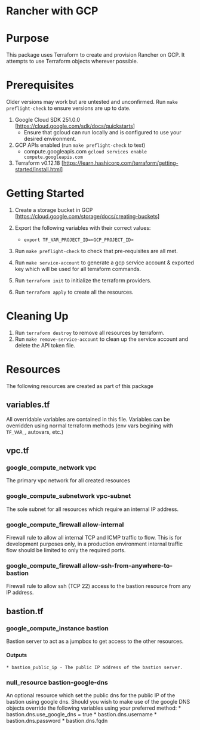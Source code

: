 # Rancher with GCP

# Purpose
This package uses Terraform to create and provision Rancher on GCP.  It attempts to use Terraform objects wherever possible.

# Prerequisites
Older versions may work but are untested and unconfirmed.
Run `make preflight-check` to ensure versions are up to date.
1. Google Cloud SDK 251.0.0 [https://cloud.google.com/sdk/docs/quickstarts]
    * Ensure that gcloud can run locally and is configured to use your desired environment.
1. GCP APIs enabled (run `make preflight-check` to test)
    * compute.googleapis.com `gcloud services enable compute.googleapis.com`
1. Terraform v0.12.18 [https://learn.hashicorp.com/terraform/getting-started/install.html]

# Getting Started
1. Create a storage bucket in GCP [https://cloud.google.com/storage/docs/creating-buckets]
1. Export the following variables with their correct values:
    * `export TF_VAR_PROJECT_ID=<GCP_PROJECT_ID>`
    
1. Run `make preflight-check` to check that pre-requisites are all met.
1. Run `make service-account` to generate a gcp service account & exported key which will be used for all terraform commands.
1. Run `terraform init` to initialize the terraform providers.
1. Run `terraform apply` to create all the resources.

# Cleaning Up
1. Run `terraform destroy` to remove all resources by terraform.
1. Run `make remove-service-account` to clean up the service account and delete the API token file.

# Resources
The following resources are created as part of this package

## variables.tf
All overridable variables are contained in this file.  Variables can be overridden using normal terraform methods (env vars begining with `TF_VAR_`, autovars, etc.)

## vpc.tf
### google_compute_network vpc
The primary vpc network for all created resources
### google_compute_subnetwork vpc-subnet
The sole subnet for all resources which require an internal IP address.
### google_compute_firewall allow-internal
Firewall rule to allow all internal TCP and ICMP traffic to flow.  This is for development purposes only, in a production environment internal traffic flow should be limited to only the required ports.
### google_compute_firewall allow-ssh-from-anywhere-to-bastion
Firewall rule to allow ssh (TCP 22) access to the bastion resource from any IP address.

## bastion.tf
### google_compute_instance bastion
Bastion server to act as a jumpbox to get access to the other resources.
#### Outputs
    * bastion_public_ip - The public IP address of the bastion server.
### null_resource bastion-google-dns
An optional resource which set the public dns for the public IP of the bastion using google dns.
Should you wish to make use of the google DNS objects override the following variables using your preferred method:
    * bastion.dns.use_google_dns = true
    * bastion.dns.username
    * bastion.dns.password
    * bastion.dns.fqdn
    
